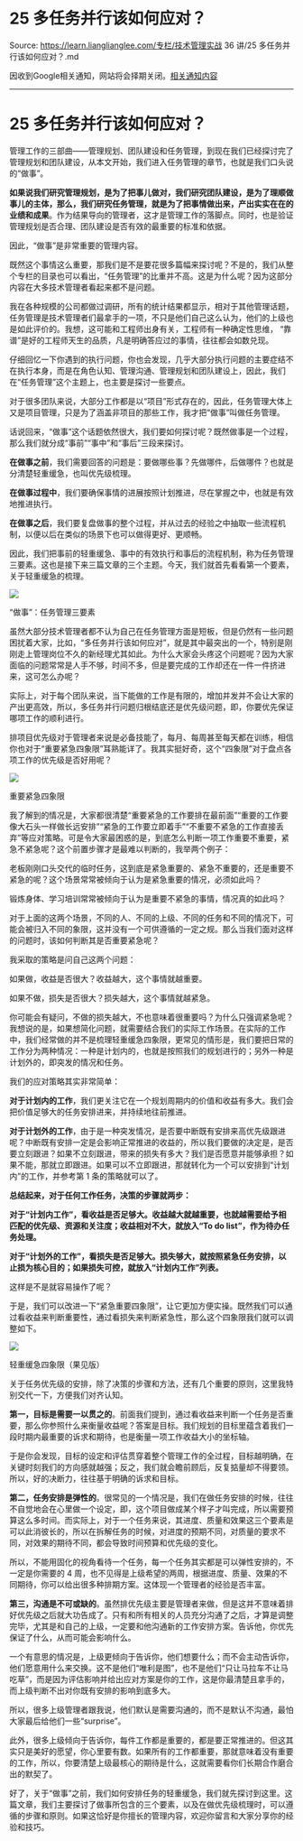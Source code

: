 # 25  多任务并行该如何应对？ 

Source: https://learn.lianglianglee.com/专栏/技术管理实战 36 讲/25  多任务并行该如何应对？.md

因收到Google相关通知，网站将会择期关闭。[相关通知内容](https://lumendatabase.org/notices/44265620)

---

# 25 多任务并行该如何应对？

管理工作的三部曲——管理规划、团队建设和任务管理，到现在我们已经探讨完了管理规划和团队建设，从本文开始，我们进入任务管理的章节，也就是我们口头说的“做事”。

**如果说我们研究管理规划，是为了把事儿做对，我们研究团队建设，是为了理顺做事儿的主体，那么，我们研究任务管理，就是为了把事情做出来，产出实实在在的业绩和成果**。作为结果导向的管理者，这才是管理工作的落脚点。同时，也是验证管理规划是否合理、团队建设是否有效的最重要的标准和依据。

因此，“做事”是非常重要的管理内容。

既然这个事情这么重要，那我们是不是要花很多篇幅来探讨呢？不是的，我们从整个专栏的目录也可以看出，“任务管理”的比重并不高。这是为什么呢？因为这部分内容在大多技术管理者看起来都不是问题。

我在各种规模的公司都做过调研，所有的统计结果都显示，相对于其他管理话题，任务管理是技术管理者们最拿手的一项，不只是他们自己这么认为，他们的上级也是如此评价的。我想，这可能和工程师出身有关，工程师有一种确定性思维， “靠谱”是好的工程师天生的品质，凡是明确答应过的事情，往往都会如数兑现。

仔细回忆一下你遇到的执行问题，你也会发现，几乎大部分执行问题的主要症结不在执行本身，而是在角色认知、管理沟通、管理规划和团队建设上，因此，我们在“任务管理”这个主题上，也主要是探讨一些要点。

对于很多团队来说，大部分工作都是以“项目”形式存在的，因此，任务管理大体上又是项目管理，只是为了涵盖非项目的那些工作，我才把“做事”叫做任务管理。

话说回来，“做事”这个话题依然很大，我们要如何探讨呢？既然做事是一个过程，那么我们就分成“事前”“事中”和“事后”三段来探讨。

**在做事之前**，我们需要回答的问题是：要做哪些事？先做哪件，后做哪件？也就是分清楚轻重缓急，也叫优先级梳理。

**在做事过程中**，我们要确保事情的进展按照计划推进，尽在掌握之中，也就是有效地推进执行。

**在做事之后**，我们要复盘做事的整个过程，并从过去的经验之中抽取一些流程机制，以便以后在类似的场景下也可以做得更好、更顺畅。

因此，我们把事前的轻重缓急、事中的有效执行和事后的流程机制，称为任务管理三要素。这也是接下来三篇文章的三个主题。今天，我们就首先看看第一个要素，关于轻重缓急的梳理。

![](assets/2ae92847af34409a489198a7a1a6911e-20221009224951-va9aluz.png)

“做事”：任务管理三要素

虽然大部分技术管理者都不认为自己在任务管理方面是短板，但是仍然有一些问题困扰着大家，比如，“多任务并行该如何应对”，就是其中最突出的一个，特别是刚刚走上管理岗位不久的新经理尤其如此。为什么大家会头疼这个问题呢？因为大家面临的问题常常是人手不够，时间不多，但是要完成的工作却还在一件一件挤进来，这可怎么办呢？

实际上，对于每个团队来说，当下能做的工作是有限的，增加并发并不会让大家的产出更高效，所以，多任务并行问题归根结底还是优先级问题，即，你要优先保证哪项工作的顺利进行。

排项目优先级对于管理者来说是必备技能了，每月、每周甚至每天都在训练，相信你也对于“重要紧急四象限”耳熟能详了。我其实挺好奇，这个“四象限”对于盘点各项工作的优先级是否好用呢？

![](assets/60986386cc4cb09e2af292315d205da9-20221009224951-kniizd5.png)

重要紧急四象限

我了解到的情况是，大家都很清楚“重要紧急的工作要排在最前面”“重要的工作要像大石头一样做长远安排”“紧急的工作要立即着手”“不重要不紧急的工作直接丢弃”等应对策略。可是令大家最困惑的是，到底怎么判断一项工作重要不重要，紧急不紧急呢？这个前置步骤才是最难以判断的，我举两个例子：

老板刚刚口头交代的临时任务，这到底是紧急重要的、紧急不重要的，还是重要不紧急的呢？这个场景常常被倾向于认为是紧急重要的情况，必须如此吗？

锻炼身体、学习培训常常被倾向于认为是重要不紧急的事情，情况真的如此吗？

对于上面的这两个场景，不同的人、不同的上级、不同的任务和不同的情况下，可能会被归入不同的象限，这并没有一个可供遵循的一定之规。那么当我们面对这样的问题时，该如何判断其是否重要紧急呢？

我采取的策略是问自己这两个问题：

如果做，收益是否很大？收益越大，这个事情就越重要。

如果不做，损失是否很大？损失越大，这个事情就越紧急。

你可能会有疑问，不做的损失越大，不也意味着很重要吗？为什么只强调紧急呢？我想说的是，如果想简化问题，就需要结合我们的实际工作场景。在实际的工作中，我们经常做的并不是梳理轻重缓急四象限，更常见的情形是，我们要把日常的工作分为两种情况：一种是计划内的，也就是按照我们的规划进行的；另外一种是计划外的，即突发的情况和任务。

我们的应对策略其实非常简单：

**对于计划内的工作**，我们更关注它在一个规划周期内的价值和收益有多大。我们会把价值足够大的任务安排进来，并持续地往前推进。

**对于计划外的工作**，由于是一种突发情况，是否要中断既有安排来高优先级跟进呢？中断既有安排一定是会影响正常推进的收益的，所以我们要做的决定是，是否要立刻跟进？如果不立刻跟进，带来的损失有多大？我们是否愿意并能够承担？如果不能，那就立即跟进。如果可以不立即跟进，那就转化为一个可以安排到“计划内”的工作，并参考第 1 条的策略就可以了。

**总结起来，对于任何工作任务，决策的步骤就两步：**

**对于“计划内工作”，看收益是否足够大。收益越大就越重要，也就越需要给予相匹配的优先级、资源和关注度；收益相对不大，就放入“To do list”，作为待办任务处理。**

**对于“计划外的工作”，看损失是否足够大。损失够大，就按照紧急任务安排，以止损为核心目的；如果损失可控，就放入“计划内工作”列表。**

这样是不是就容易操作了呢？

于是，我们可以改进一下“紧急重要四象限”，让它更加方便实操。既然我们可以通过看收益来判断重要性，通过看损失来判断紧急性，那么这个四象限我们就可以调整如下。

![](assets/d423f48eae814f84bdd2ee52a8c96241-20221009224951-11f8w1x.png)

轻重缓急四象限（果见版）

关于任务优先级的安排，除了决策的步骤和方法，还有几个重要的原则，这里我特别交代一下，方便我们对齐认知。

**第一，目标是需要一以贯之的**。前面我们提到，通过看收益来判断一个任务是否重要，那么你参照什么来衡量收益呢？答案是目标。我们规划的目标里蕴含着我们一段时期内最重要的诉求和期待，也是衡量一项工作收益大小的坐标轴。

于是你会发现，目标的设定和评估贯穿着整个管理工作的全过程，目标越明确，在关键时刻我们的方向感就越强；反之，我们就会瞻前顾后，反复掂量却不得要领。所以，好的决断力，往往基于明确的诉求和目标。

**第二，任务安排是弹性的**。很常见的一个情况是，我们在做任务安排的时候，往往不自觉地会在心里做一个设定，即，这个项目做成某个样子才叫完成，所以需要预算这么多时间。而实际上，对于一个任务来说，其进度、质量和效果这三个要素是可以此消彼长的，所以在拆解任务的时候，对进度的预期不同，对质量的要求不同，对效果的期待不同，都会导致时间预算和优先级的变化。

所以，不能用固化的视角看待一个任务，每一个任务其实都是可以弹性安排的，不一定是你需要的 4 周，也不见得是上级希望的两周，根据进度、质量、效果的不同期待，你可以给出很多种排期方案。这体现一个管理者的经验是否丰富。

**第三，沟通是不可或缺的**。虽然排优先级主要是管理者来做，但是这并不意味着排好优先级之后就大功告成了。只有和所有相关的人员充分沟通了之后，才算是调整完毕，尤其是和自己的上级，一定要和他沟通新的工作安排方案。告诉他，你优先保证了什么，从而可能会影响什么。

一个有意思的情况是，上级更倾向于告诉你，他们想要什么；而不会主动告诉你，他们愿意用什么来交换。这不是他们“唯利是图”，也不是他们“只让马拉车不让马吃草”，而是因为评估影响并给出应对方案是你的工作，这是你最清楚且拿手的，而上级判断不出对你既有安排的影响到底多大。

所以，很多上级管理者跟我说，他们默认是需要沟通的，而不是默认不沟通，最怕大家最后给他们一些“surprise”。

此外，很多上级倾向于告诉你，每件工作都是重要的，都是要正常推进的。但这其实只是美好的愿望，你心里要有数。如果所有的工作都重要，那就意味着没有重要的工作，所以，你要清楚上级最核心的期待是什么，这就需要看你们长期合作磨合出的默契了。

好了，关于“做事”之前，我们如何安排任务的轻重缓急，我们就先探讨到这里。这篇文章，我们主要探讨了做事所包含的三个要素，以及在做优先级梳理时，可以遵循的步骤和原则。如果这恰好是你擅长的管理内容，欢迎你留言和大家分享你的经验和技巧。